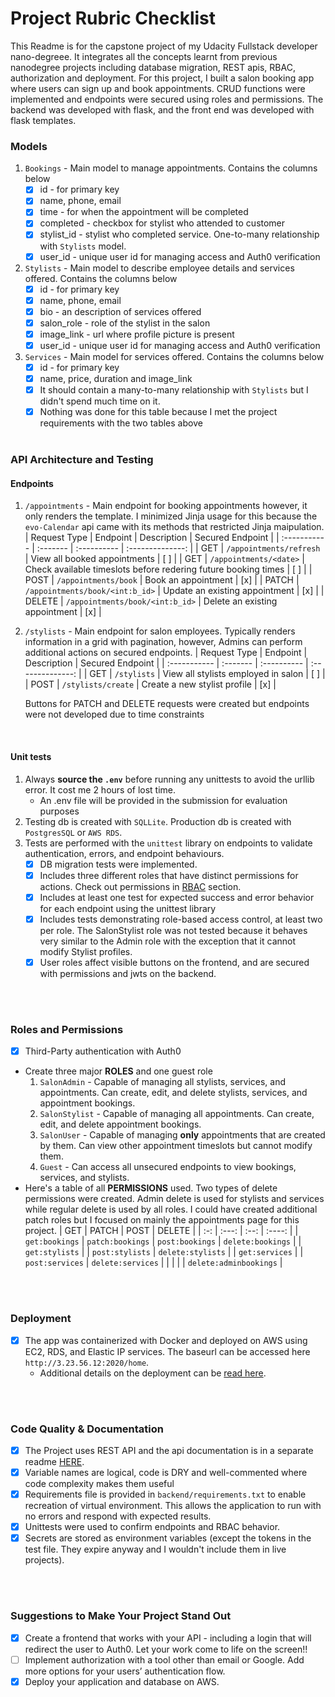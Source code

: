 # Project Rubric Checklist
This Readme is for the capstone project of my Udacity Fullstack developer nano-degreee. It integrates all the concepts learnt from previous nanodegree projects including database migration, REST apis, RBAC, authorization and deployment. For this project, I built a salon booking app where users can sign up and book appointments. CRUD functions were implemented and endpoints were secured using roles and permissions. The backend was developed with flask, and the front end was developed with flask templates.
<br>

### Models
1. `Bookings` - Main model to manage appointments. Contains the columns below
    - [x] id - for primary key
    - [x] name, phone, email
    - [x] time - for when the appointment will be completed
    - [x] completed - checkbox for stylist who attended to customer
    - [x] stylist_id - stylist who completed service. One-to-many relationship with `Stylists` model.
    - [x] user_id - unique user id for managing access and Auth0 verification
2. `Stylists` - Main model to describe employee details and services offered. Contains the columns below
    - [x] id - for primary key
    - [x] name, phone, email
    - [x] bio - an description of services offered
    - [x] salon_role - role of the stylist in the salon
    - [x] image_link - url where profile picture is present
    - [x] user_id - unique user id for managing access and Auth0 verification
3. `Services` - Main model for services offered. Contains the columns below
    - [x] id - for primary key
    - [x] name, price, duration and image_link
    - [x] It should contain a many-to-many relationship with `Stylists` but I didn't spend much time on it.
    - [x] Nothing was done for this table because I met the project requirements with the two tables above
<br><br>

### API Architecture and Testing
#### Endpoints
1. `/appointments` - Main endpoint for booking appointments however, it only renders the template. I minimized Jinja usage for this because the `evo-Calendar` api came with its methods that restricted Jinja maipulation.
    | Request Type | Endpoint | Description | Secured Endpoint |
    | :----------- | :------- | :---------- | :--------------: |
    | GET | `/appointments/refresh` | View all booked appointments | [ ] |
    | GET | `/appointments/<date>` | Check available timeslots before redering future booking times | [ ] |
    | POST | `/appointments/book` | Book an appointment | [x] |
    | PATCH | `/appointments/book/<int:b_id>` | Update an existing appointment | [x] |
    | DELETE | `/appointments/book/<int:b_id>` | Delete an existing appointment | [x] |

2. `/stylists` - Main endpoint for salon employees. Typically renders information in a grid with pagination, however, Admins can perform additional actions on secured endpoints.
    | Request Type | Endpoint | Description | Secured Endpoint |
    | :----------- | :------- | :---------- | :--------------: |
    | GET | `/stylists` | View all stylists employed in salon | [ ] |
    | POST | `/stylists/create` | Create a new stylist profile | [x] |

    Buttons for PATCH and DELETE requests were created but endpoints were not developed due to time constraints
<br>

#### Unit tests
1. Always **source the `.env`** before running any unittests to avoid the urllib error. It cost me 2 hours of lost time.
    - An .env file will be provided in the submission for evaluation purposes
2. Testing db is created with `SQLLite`. Production db is created with `PostgresSQL` or `AWS RDS`.
3. Tests are performed with the `unittest` library on endpoints to validate authentication, errors, and endpoint behaviours.
    - [x] DB migration tests were implemented.
    - [x] Includes three different roles that have distinct permissions for actions. Check out permissions in [RBAC](#roles-and-permissions) section.
    - [x] Includes at least one test for expected success and error behavior for each endpoint using the unittest library
    - [x] Includes tests demonstrating role-based access control, at least two per role. The SalonStylist role was not tested because it behaves very similar to the Admin role with the exception that it cannot modify Stylist profiles.
    - [x] User roles affect visible buttons on the frontend, and are secured with permissions and jwts on the backend.

<br><br>

### Roles and Permissions
- [x] Third-Party authentication with Auth0
- Create three major **ROLES** and one guest role
    1. `SalonAdmin` - Capable of managing all stylists, services, and appointments. Can create, edit, and delete stylists, services, and appointment bookings.
    2. `SalonStylist` - Capable of managing all appointments. Can create, edit, and delete appointment bookings.
    3. `SalonUser` - Capable of managing **only** appointments that are created by them. Can view other appointment timeslots but cannot modify them.
    4. `Guest` - Can access all unsecured endpoints to view bookings, services, and stylists.
- Here's a table of all **PERMISSIONS** used. 
    Two types of delete permissions were created. Admin delete is used for stylists and services while regular delete is used by all roles. I could have created additional patch roles but I focused on mainly the appointments page for this project.
    | GET | PATCH | POST | DELETE |
    | :-: | :---: | :--: | :----: |
    | `get:bookings` | `patch:bookings` | `post:bookings` | `delete:bookings` |
    | `get:stylists` |  | `post:stylists` | `delete:stylists` |
    | `get:services` |  | `post:services` | `delete:services` |
    |  |  |  | `delete:adminbookings` |

<br><br>

### Deployment
- [x] The app was containerized with Docker and deployed on AWS using EC2, RDS, and Elastic IP services. The baseurl can be accessed here `http://3.23.56.12:2020/home`.
    - Additional details on the deployment can be [read here](./Implementation_Readme.md#deployment-details).

<br><br>

### Code Quality & Documentation
- [x] The Project uses REST API and the api documentation is in a separate readme [HERE](./Documentation_Readme.md).
- [x] Variable names are logical, code is DRY and well-commented where code complexity makes them useful
- [x] Requirements file is provided in `backend/requirements.txt` to enable recreation of virtual environment. This allows the application to run with no errors and respond with expected results.
- [x] Unittests were used to confirm endpoints and RBAC behavior.
- [x] Secrets are stored as environment variables (except the tokens in the test file. They expire anyway and I wouldn't include them in live projects).

<br><br>

### Suggestions to Make Your Project Stand Out
- [x] Create a frontend that works with your API - including a login that will redirect the user to Auth0. Let your work come to life on the screen!!
- [ ] Implement authorization with a tool other than email or Google. Add more options for your users’ authentication flow.
- [x] Deploy your application and database on AWS. 